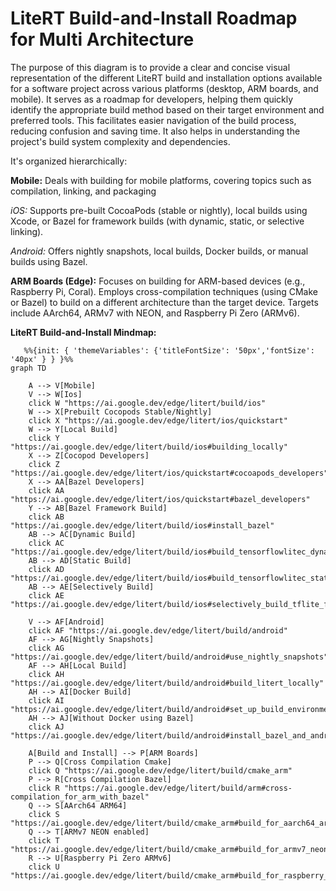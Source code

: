 #  LiteRT Build-and-Install Roadmap for Multi Architecture
 

The purpose of this diagram is to provide a clear and concise visual representation of the different LiteRT build and installation options available for a software project across various platforms (desktop, ARM boards, and mobile). It serves as a roadmap for developers, helping them quickly identify the appropriate build method based on their target environment and preferred tools. This facilitates easier navigation of the build process, reducing confusion and saving time. It also helps in understanding the project's build system complexity and dependencies.

It's organized hierarchically:

**Mobile:** Deals with building for mobile platforms, covering topics such as compilation, linking, and packaging

*iOS:* Supports pre-built CocoaPods (stable or nightly), local builds using Xcode, or Bazel for framework builds (with dynamic, static, or selective linking).

*Android:* Offers nightly snapshots, local builds, Docker builds, or manual builds using Bazel.

**ARM Boards (Edge):** Focuses on building for ARM-based devices (e.g., Raspberry Pi, Coral). Employs cross-compilation techniques (using CMake or Bazel) to build on a different architecture than the target device. Targets include AArch64, ARMv7 with NEON, and Raspberry Pi Zero (ARMv6).


****LiteRT Build-and-Install Mindmap:****

```mermaid
   %%{init: { 'themeVariables': {'titleFontSize': '50px','fontSize': '40px' } } }%%
graph TD

    A --> V[Mobile]
    V --> W[Ios]
    click W "https://ai.google.dev/edge/litert/build/ios"
    W --> X[Prebuilt Cocopods Stable/Nightly]
    click X "https://ai.google.dev/edge/litert/ios/quickstart"
    W --> Y[Local Build]
    click Y "https://ai.google.dev/edge/litert/build/ios#building_locally"
    X --> Z[Cocopod Developers]
    click Z "https://ai.google.dev/edge/litert/ios/quickstart#cocoapods_developers"
    X --> AA[Bazel Developers]
    click AA "https://ai.google.dev/edge/litert/ios/quickstart#bazel_developers"
    Y --> AB[Bazel Framework Build]
    click AB "https://ai.google.dev/edge/litert/build/ios#install_bazel"
    AB --> AC[Dynamic Build]
    click AC "https://ai.google.dev/edge/litert/build/ios#build_tensorflowlitec_dynamic_framework_recommended"
    AB --> AD[Static Build]
    click AD "https://ai.google.dev/edge/litert/build/ios#build_tensorflowlitec_static_framework"
    AB --> AE[Selectively Build]
    click AE "https://ai.google.dev/edge/litert/build/ios#selectively_build_tflite_frameworks"

    V --> AF[Android]
    click AF "https://ai.google.dev/edge/litert/build/android"
    AF --> AG[Nightly Snapshots]
    click AG "https://ai.google.dev/edge/litert/build/android#use_nightly_snapshots"
    AF --> AH[Local Build]
    click AH "https://ai.google.dev/edge/litert/build/android#build_litert_locally"
    AH --> AI[Docker Build]
    click AI "https://ai.google.dev/edge/litert/build/android#set_up_build_environment_using_docker"
    AH --> AJ[Without Docker using Bazel]
    click AJ "https://ai.google.dev/edge/litert/build/android#install_bazel_and_android_prerequisites"

    A[Build and Install] --> P[ARM Boards]
    P --> Q[Cross Compilation Cmake]
    click Q "https://ai.google.dev/edge/litert/build/cmake_arm"
    P --> R[Cross Compilation Bazel]
    click R "https://ai.google.dev/edge/litert/build/arm#cross-compilation_for_arm_with_bazel"
    Q --> S[AArch64 ARM64]
    click S "https://ai.google.dev/edge/litert/build/cmake_arm#build_for_aarch64_arm64"
    Q --> T[ARMv7 NEON enabled]
    click T "https://ai.google.dev/edge/litert/build/cmake_arm#build_for_armv7_neon_enabled"
    R --> U[Raspberry Pi Zero ARMv6]
    click U "https://ai.google.dev/edge/litert/build/cmake_arm#build_for_raspberry_pi_zero_armv6"


    







